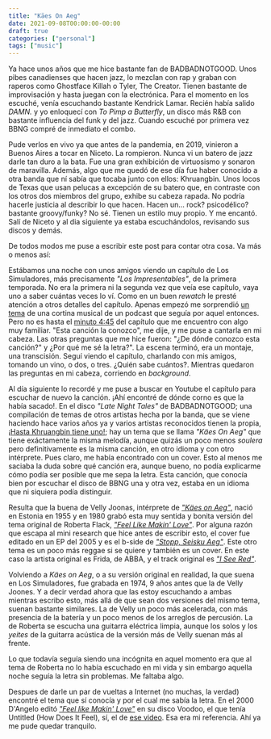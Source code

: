 ```yaml
---
title: "Käes On Aeg"
date: 2021-09-08T00:00:00-00:00
draft: true
categories: ["personal"]
tags: ["music"]
---
```


Ya hace unos años que me hice bastante fan de BADBADNOTGOOD. Unos pibes canadienses que hacen jazz, lo mezclan con rap y
graban con raperos como Ghostface Killah o Tyler, The Creator. Tienen bastante de improvisación y hasta juegan con la
electrónica. Para el momento en los escuché, venía escuchando bastante Kendrick Lamar. Recién había salido _DAMN._ y yo
enloquecí con _To Pimp a Butterfly_, un disco más R&B con bastante influencia del funk y del jazz. Cuando escuché por
primera vez BBNG compré de inmediato el combo. 

Pude verlos en vivo ya que antes de la pandemia, en 2019, vinieron a Buenos Aires a tocar en Niceto. La rompieron. Nunca
vi un batero de jazz darle tan duro a la bata. Fue una gran exhibición de virtuosismo y sonaron de maravilla. Además,
algo que me quedó de ese día fue haber conocido a otra banda que ní sabía que tocaba junto con ellos: Khruangbin. Unos
locos de Texas que usan pelucas a excepción de su batero que, en contraste con los otros dos miembros del grupo, exhibe
su cabeza rapada. No podría hacerle justicia al describir lo que hacen. Hacen un... rock? psicodélico? bastante
groovy/funky? No sé. Tienen un estilo muy propio. Y me encantó. Salí de Niceto y al dia siguiente ya estaba
escuchándolos, revisando sus discos y demás. 

De todos modos me puse a escribir este post para contar otra cosa. Va más o menos así: 

Estábamos una noche con unos amigos viendo un capítulo de Los Simuladores, más precisamente _"Los Impresentables"_, de
la primera temporada. No era la primera ni la segunda vez que veía ese capítulo, vaya uno a saber cuántas veces lo ví.
Como en un buen _rewatch_ le presté atención a otros detalles del capítulo. Apenas empezó me sorprendió [un
tema](https://www.youtube.com/watch?v=hxE0poOnmCg) de una cortina musical de un podcast que seguía por aquel entonces.
Pero no es hasta el [minuto 4:45](https://youtu.be/UnpbrasTzNU?list=PLIu-MxTFNpx__rkTZAovlWlMWFsDrRRzf&t=285) del
capítulo que me encuentro con algo muy familiar. "Esta canción la conozco", me dije, y me puse a cantarla en mi cabeza.
Las otras preguntas que me hice fueron: "¿De dónde conozco esta canción?" y ¿Por qué me sé la letra?". La escena
terminó, era un montaje, una transcisión. Seguí viendo el capítulo, charlando con mis amigos, tomando un vino, o dos, o
tres. ¿Quién sabe cuántos?. Mientras quedaron las preguntas en mi cabeza, corriendo en _background_. 

Al día siguiente lo recordé y me puse a buscar en Youtube el capítulo para escuchar de nuevo la canción. ¡Ahí encontré
de dónde corno es que la había sacado!. En el disco _"Late Night Tales"_ de BADBADNOTGOOD; una compilación de temas de
otros artistas hecha por la banda, que se viene haciendo hace varios años ya y varios artistas reconocidos tienen la
propia, [¡Hasta Khruangbin tiene
uno!](https://www.youtube.com/watch?v=tyYcnFpk1c8&list=PLtXgoib6N-yKoJ4HtayVNUEF5nLQw5brd); hay un tema que se llama
_"Käes On Aeg"_ que tiene exáctamente la misma melodía, aunque quizás un poco menos _soulera_ pero definitivamente es la
misma canción, en otro idioma y con otro intérprete. Pues claro, me había encontrado con un cover. Esto al menos me
saciaba la duda sobre qué canción era, aunque bueno, no podía explicarme cómo podía ser posible que me sepa la letra.
Esta canción, que conocía bien por escuchar el disco de BBNG una y otra vez, estaba en un idioma que ni siquiera podía
distinguir. 

Resulta que la buena de Velly Joonas, intérprete de [_"Käes on Aeg"_](https://www.youtube.com/watch?v=QfwHuDCC7Xw),
nació en Estonia en 1955 y en 1980 grabó esta muy sentida y bonita versión del tema original de Roberta Flack, [_"Feel
Like Makin' Love"_](https://www.youtube.com/watch?v=ySlLq9t2qgc). Por alguna razón que escapa al mini research que hice
antes de escribir esto, el cover fue editado en un EP del 2005 y es el b-side de [_"Stopp, Seisku
Aeg"_](https://www.youtube.com/watch?v=FEb68L-3UWY&t=113s).  Este otro tema es un poco más reggae si se quiere y también
es un cover. En este caso la artista original es Frida, de ABBA, y el track original es [_"I See
Red"_](https://www.youtube.com/watch?v=pgobS1ziOSQ).

Volviendo a _Käes on Aeg_, o a su versión original en realidad, la que suena en Los Simuladores, fue grabada en 1974, 9
años antes que la de Velly Joones. Y a decir verdad ahora que las estoy escuchando a ambas mientras escribo esto, más
allá de que sean dos versiones del mismo tema, suenan bastante similares. La de Velly un poco más acelerada, con más
presencia de la batería y un poco menos de los arreglos de percusión. La de Roberta se escucha una guitarra eléctrica
limpia, aunque los solos y los _yeites_ de la guitarra acústica de la versión más de Velly suenan más al frente. 

Lo que todavía seguía siendo una incógnita en aquel momento era que al tema de Roberta no lo había escuchado en mi vida
y sin embargo aquella noche seguía la letra sin problemas. Me faltaba algo. 

Despues de darle un par de vueltas a Internet (no muchas, la verdad) encontré el tema que sí conocía y por el cual me
sabía la letra. En el 2000 D'Angelo editó [_"Feel like Makin' Love"_](https://www.youtube.com/watch?v=SMuMMhfHaNw) en su
disco Voodoo, el que tenía Untitled (How Does It Feel), sí, el de [ese
video](https://www.youtube.com/watch?v=SxVNOnPyvIU). Esa era mi referencia. Ahí ya me pude quedar tranquilo. 
